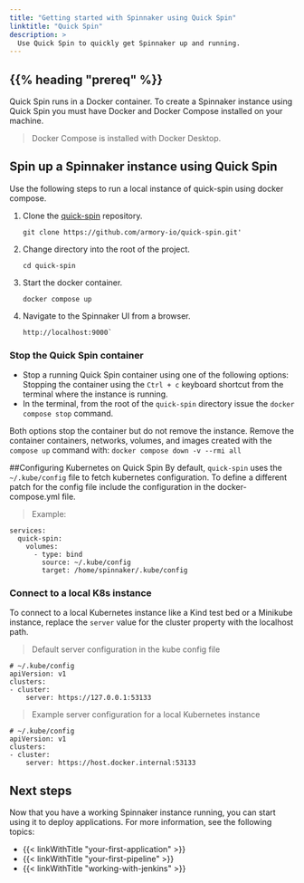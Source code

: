 ```yaml
---
title: "Getting started with Spinnaker using Quick Spin"
linktitle: "Quick Spin"
description: >
  Use Quick Spin to quickly get Spinnaker up and running.
---
```


## {{% heading "prereq" %}}

Quick Spin runs in a Docker container. To create a Spinnaker instance using Quick Spin you must have Docker and Docker Compose installed on your machine.

> Docker Compose is installed with Docker Desktop.

## Spin up a Spinnaker instance using Quick Spin
Use the following steps to run a local instance of quick-spin using docker compose.

1. Clone the [quick-spin](https://github.com/armory-io/quick-spin) repository.
   ```
   git clone https://github.com/armory-io/quick-spin.git'
   ```
2. Change directory into the root of the project.
    ```
   cd quick-spin
   ```
4. Start the docker container.
   ```
   docker compose up
   ```
5. Navigate to the Spinnaker UI from a browser.
   ```
   http://localhost:9000`
   ```
### Stop the Quick Spin container
- Stop a running Quick Spin container using one of the following options:
Stopping the container using the `Ctrl + c` keyboard shortcut from the terminal where the instance is running. 
- In the terminal, from the root of the `quick-spin` directory issue the `docker compose stop` command.

Both options stop the container but do not remove the instance. Remove the container  containers, networks, volumes, and images created with the `compose up` command with:
`docker compose down -v --rmi all`

##Configuring Kubernetes on Quick Spin
By default, `quick-spin` uses the `~/.kube/config` file to fetch kubernetes configuration. To define a different patch for the config file include the configuration in the docker-compose.yml file.

> Example:
```
services:
  quick-spin:
    volumes:
      - type: bind
        source: ~/.kube/config
        target: /home/spinnaker/.kube/config
```
### Connect to a local K8s instance
To connect to a local Kubernetes instance like a Kind test bed or a Minikube instance, replace the `server` value for the cluster property with the localhost path.

> Default server configuration in the kube config file
```
# ~/.kube/config
apiVersion: v1
clusters:
- cluster:
    server: https://127.0.0.1:53133
```

> Example server configuration for a local Kubernetes instance
```
# ~/.kube/config
apiVersion: v1
clusters:
- cluster:
    server: https://host.docker.internal:53133
```

## Next steps
Now that you have a working Spinnaker instance running, you can start using it to deploy applications. For more information, see the following topics:

- {{< linkWithTitle "your-first-application" >}}
- {{< linkWithTitle "your-first-pipeline" >}}
- {{< linkWithTitle "working-with-jenkins" >}}